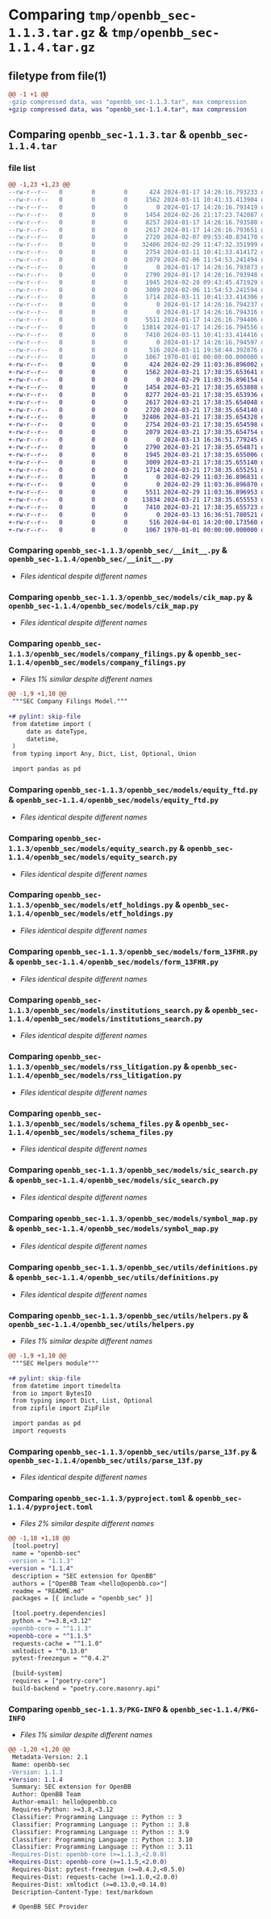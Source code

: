# Comparing `tmp/openbb_sec-1.1.3.tar.gz` & `tmp/openbb_sec-1.1.4.tar.gz`

## filetype from file(1)

```diff
@@ -1 +1 @@
-gzip compressed data, was "openbb_sec-1.1.3.tar", max compression
+gzip compressed data, was "openbb_sec-1.1.4.tar", max compression
```

## Comparing `openbb_sec-1.1.3.tar` & `openbb_sec-1.1.4.tar`

### file list

```diff
@@ -1,23 +1,23 @@
--rw-r--r--   0        0        0      424 2024-01-17 14:26:16.793233 openbb_sec-1.1.3/README.md
--rw-r--r--   0        0        0     1562 2024-03-11 10:41:33.413904 openbb_sec-1.1.3/openbb_sec/__init__.py
--rw-r--r--   0        0        0        0 2024-01-17 14:26:16.793419 openbb_sec-1.1.3/openbb_sec/models/__init__.py
--rw-r--r--   0        0        0     1454 2024-02-26 21:17:23.742087 openbb_sec-1.1.3/openbb_sec/models/cik_map.py
--rw-r--r--   0        0        0     8257 2024-01-17 14:26:16.793580 openbb_sec-1.1.3/openbb_sec/models/company_filings.py
--rw-r--r--   0        0        0     2617 2024-01-17 14:26:16.793651 openbb_sec-1.1.3/openbb_sec/models/equity_ftd.py
--rw-r--r--   0        0        0     2720 2024-02-07 09:55:40.834170 openbb_sec-1.1.3/openbb_sec/models/equity_search.py
--rw-r--r--   0        0        0    32406 2024-02-29 11:47:32.351999 openbb_sec-1.1.3/openbb_sec/models/etf_holdings.py
--rw-r--r--   0        0        0     2754 2024-03-11 10:41:33.414172 openbb_sec-1.1.3/openbb_sec/models/form_13FHR.py
--rw-r--r--   0        0        0     2079 2024-02-06 11:54:53.241494 openbb_sec-1.1.3/openbb_sec/models/institutions_search.py
--rw-r--r--   0        0        0        0 2024-01-17 14:26:16.793873 openbb_sec-1.1.3/openbb_sec/models/py.typed
--rw-r--r--   0        0        0     2790 2024-01-17 14:26:16.793948 openbb_sec-1.1.3/openbb_sec/models/rss_litigation.py
--rw-r--r--   0        0        0     1945 2024-02-28 09:43:45.471929 openbb_sec-1.1.3/openbb_sec/models/schema_files.py
--rw-r--r--   0        0        0     3009 2024-02-06 11:54:53.241594 openbb_sec-1.1.3/openbb_sec/models/sic_search.py
--rw-r--r--   0        0        0     1714 2024-03-11 10:41:33.414306 openbb_sec-1.1.3/openbb_sec/models/symbol_map.py
--rw-r--r--   0        0        0        0 2024-01-17 14:26:16.794237 openbb_sec-1.1.3/openbb_sec/py.typed
--rw-r--r--   0        0        0        0 2024-01-17 14:26:16.794316 openbb_sec-1.1.3/openbb_sec/utils/__init__.py
--rw-r--r--   0        0        0     5511 2024-01-17 14:26:16.794406 openbb_sec-1.1.3/openbb_sec/utils/definitions.py
--rw-r--r--   0        0        0    13814 2024-01-17 14:26:16.794556 openbb_sec-1.1.3/openbb_sec/utils/helpers.py
--rw-r--r--   0        0        0     7410 2024-03-11 10:41:33.414416 openbb_sec-1.1.3/openbb_sec/utils/parse_13f.py
--rw-r--r--   0        0        0        0 2024-01-17 14:26:16.794597 openbb_sec-1.1.3/openbb_sec/utils/py.typed
--rw-r--r--   0        0        0      516 2024-03-11 19:58:44.392876 openbb_sec-1.1.3/pyproject.toml
--rw-r--r--   0        0        0     1067 1970-01-01 00:00:00.000000 openbb_sec-1.1.3/PKG-INFO
+-rw-r--r--   0        0        0      424 2024-02-29 11:03:36.896002 openbb_sec-1.1.4/README.md
+-rw-r--r--   0        0        0     1562 2024-03-21 17:38:35.653641 openbb_sec-1.1.4/openbb_sec/__init__.py
+-rw-r--r--   0        0        0        0 2024-02-29 11:03:36.896154 openbb_sec-1.1.4/openbb_sec/models/__init__.py
+-rw-r--r--   0        0        0     1454 2024-03-21 17:38:35.653808 openbb_sec-1.1.4/openbb_sec/models/cik_map.py
+-rw-r--r--   0        0        0     8277 2024-03-21 17:38:35.653936 openbb_sec-1.1.4/openbb_sec/models/company_filings.py
+-rw-r--r--   0        0        0     2617 2024-03-21 17:38:35.654048 openbb_sec-1.1.4/openbb_sec/models/equity_ftd.py
+-rw-r--r--   0        0        0     2720 2024-03-21 17:38:35.654140 openbb_sec-1.1.4/openbb_sec/models/equity_search.py
+-rw-r--r--   0        0        0    32406 2024-03-21 17:38:35.654328 openbb_sec-1.1.4/openbb_sec/models/etf_holdings.py
+-rw-r--r--   0        0        0     2754 2024-03-21 17:38:35.654598 openbb_sec-1.1.4/openbb_sec/models/form_13FHR.py
+-rw-r--r--   0        0        0     2079 2024-03-21 17:38:35.654754 openbb_sec-1.1.4/openbb_sec/models/institutions_search.py
+-rw-r--r--   0        0        0        0 2024-03-13 16:36:51.779245 openbb_sec-1.1.4/openbb_sec/models/py.typed
+-rw-r--r--   0        0        0     2790 2024-03-21 17:38:35.654871 openbb_sec-1.1.4/openbb_sec/models/rss_litigation.py
+-rw-r--r--   0        0        0     1945 2024-03-21 17:38:35.655006 openbb_sec-1.1.4/openbb_sec/models/schema_files.py
+-rw-r--r--   0        0        0     3009 2024-03-21 17:38:35.655140 openbb_sec-1.1.4/openbb_sec/models/sic_search.py
+-rw-r--r--   0        0        0     1714 2024-03-21 17:38:35.655251 openbb_sec-1.1.4/openbb_sec/models/symbol_map.py
+-rw-r--r--   0        0        0        0 2024-02-29 11:03:36.896831 openbb_sec-1.1.4/openbb_sec/py.typed
+-rw-r--r--   0        0        0        0 2024-02-29 11:03:36.896870 openbb_sec-1.1.4/openbb_sec/utils/__init__.py
+-rw-r--r--   0        0        0     5511 2024-02-29 11:03:36.896953 openbb_sec-1.1.4/openbb_sec/utils/definitions.py
+-rw-r--r--   0        0        0    13834 2024-03-21 17:38:35.655553 openbb_sec-1.1.4/openbb_sec/utils/helpers.py
+-rw-r--r--   0        0        0     7410 2024-03-21 17:38:35.655723 openbb_sec-1.1.4/openbb_sec/utils/parse_13f.py
+-rw-r--r--   0        0        0        0 2024-03-13 16:36:51.780521 openbb_sec-1.1.4/openbb_sec/utils/py.typed
+-rw-r--r--   0        0        0      516 2024-04-01 14:20:00.173560 openbb_sec-1.1.4/pyproject.toml
+-rw-r--r--   0        0        0     1067 1970-01-01 00:00:00.000000 openbb_sec-1.1.4/PKG-INFO
```

### Comparing `openbb_sec-1.1.3/openbb_sec/__init__.py` & `openbb_sec-1.1.4/openbb_sec/__init__.py`

 * *Files identical despite different names*

### Comparing `openbb_sec-1.1.3/openbb_sec/models/cik_map.py` & `openbb_sec-1.1.4/openbb_sec/models/cik_map.py`

 * *Files identical despite different names*

### Comparing `openbb_sec-1.1.3/openbb_sec/models/company_filings.py` & `openbb_sec-1.1.4/openbb_sec/models/company_filings.py`

 * *Files 1% similar despite different names*

```diff
@@ -1,9 +1,10 @@
 """SEC Company Filings Model."""
 
+# pylint: skip-file
 from datetime import (
     date as dateType,
     datetime,
 )
 from typing import Any, Dict, List, Optional, Union
 
 import pandas as pd
```

### Comparing `openbb_sec-1.1.3/openbb_sec/models/equity_ftd.py` & `openbb_sec-1.1.4/openbb_sec/models/equity_ftd.py`

 * *Files identical despite different names*

### Comparing `openbb_sec-1.1.3/openbb_sec/models/equity_search.py` & `openbb_sec-1.1.4/openbb_sec/models/equity_search.py`

 * *Files identical despite different names*

### Comparing `openbb_sec-1.1.3/openbb_sec/models/etf_holdings.py` & `openbb_sec-1.1.4/openbb_sec/models/etf_holdings.py`

 * *Files identical despite different names*

### Comparing `openbb_sec-1.1.3/openbb_sec/models/form_13FHR.py` & `openbb_sec-1.1.4/openbb_sec/models/form_13FHR.py`

 * *Files identical despite different names*

### Comparing `openbb_sec-1.1.3/openbb_sec/models/institutions_search.py` & `openbb_sec-1.1.4/openbb_sec/models/institutions_search.py`

 * *Files identical despite different names*

### Comparing `openbb_sec-1.1.3/openbb_sec/models/rss_litigation.py` & `openbb_sec-1.1.4/openbb_sec/models/rss_litigation.py`

 * *Files identical despite different names*

### Comparing `openbb_sec-1.1.3/openbb_sec/models/schema_files.py` & `openbb_sec-1.1.4/openbb_sec/models/schema_files.py`

 * *Files identical despite different names*

### Comparing `openbb_sec-1.1.3/openbb_sec/models/sic_search.py` & `openbb_sec-1.1.4/openbb_sec/models/sic_search.py`

 * *Files identical despite different names*

### Comparing `openbb_sec-1.1.3/openbb_sec/models/symbol_map.py` & `openbb_sec-1.1.4/openbb_sec/models/symbol_map.py`

 * *Files identical despite different names*

### Comparing `openbb_sec-1.1.3/openbb_sec/utils/definitions.py` & `openbb_sec-1.1.4/openbb_sec/utils/definitions.py`

 * *Files identical despite different names*

### Comparing `openbb_sec-1.1.3/openbb_sec/utils/helpers.py` & `openbb_sec-1.1.4/openbb_sec/utils/helpers.py`

 * *Files 1% similar despite different names*

```diff
@@ -1,9 +1,10 @@
 """SEC Helpers module"""
 
+# pylint: skip-file
 from datetime import timedelta
 from io import BytesIO
 from typing import Dict, List, Optional
 from zipfile import ZipFile
 
 import pandas as pd
 import requests
```

### Comparing `openbb_sec-1.1.3/openbb_sec/utils/parse_13f.py` & `openbb_sec-1.1.4/openbb_sec/utils/parse_13f.py`

 * *Files identical despite different names*

### Comparing `openbb_sec-1.1.3/pyproject.toml` & `openbb_sec-1.1.4/pyproject.toml`

 * *Files 2% similar despite different names*

```diff
@@ -1,18 +1,18 @@
 [tool.poetry]
 name = "openbb-sec"
-version = "1.1.3"
+version = "1.1.4"
 description = "SEC extension for OpenBB"
 authors = ["OpenBB Team <hello@openbb.co>"]
 readme = "README.md"
 packages = [{ include = "openbb_sec" }]
 
 [tool.poetry.dependencies]
 python = ">=3.8,<3.12"
-openbb-core = "^1.1.3"
+openbb-core = "^1.1.5"
 requests-cache = "^1.1.0"
 xmltodict = "^0.13.0"
 pytest-freezegun = "^0.4.2"
 
 [build-system]
 requires = ["poetry-core"]
 build-backend = "poetry.core.masonry.api"
```

### Comparing `openbb_sec-1.1.3/PKG-INFO` & `openbb_sec-1.1.4/PKG-INFO`

 * *Files 1% similar despite different names*

```diff
@@ -1,20 +1,20 @@
 Metadata-Version: 2.1
 Name: openbb-sec
-Version: 1.1.3
+Version: 1.1.4
 Summary: SEC extension for OpenBB
 Author: OpenBB Team
 Author-email: hello@openbb.co
 Requires-Python: >=3.8,<3.12
 Classifier: Programming Language :: Python :: 3
 Classifier: Programming Language :: Python :: 3.8
 Classifier: Programming Language :: Python :: 3.9
 Classifier: Programming Language :: Python :: 3.10
 Classifier: Programming Language :: Python :: 3.11
-Requires-Dist: openbb-core (>=1.1.3,<2.0.0)
+Requires-Dist: openbb-core (>=1.1.5,<2.0.0)
 Requires-Dist: pytest-freezegun (>=0.4.2,<0.5.0)
 Requires-Dist: requests-cache (>=1.1.0,<2.0.0)
 Requires-Dist: xmltodict (>=0.13.0,<0.14.0)
 Description-Content-Type: text/markdown
 
 # OpenBB SEC Provider
```

